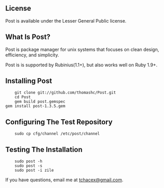 ## License

Post is available under the Lesser General Public license.

## What Is Post?

Post is package manager for unix systems that focuses on clean design, efficiency, and simplicity.

Post is is supported by Rubinius(1.1+), but also works well on Ruby 1.9+.

## Installing Post

        git clone git://github.com/thomashc/Post.git
        cd Post
        gem build post.gemspec
	gem install post-1.3.5.gem

## Configuring The Test Repository

        sudo cp cfg/channel /etc/post/channel

## Testing The Installation

        sudo post -h
        sudo post -s
        sudo post -i zile

If you have questions, email me at <tchacex@gmail.com>.
